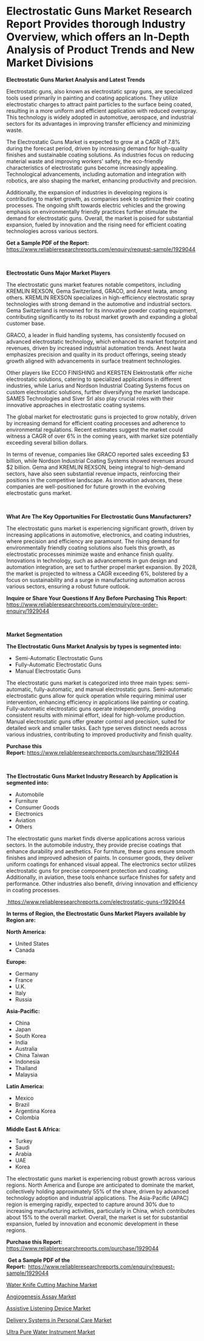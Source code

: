 <p><h1>Electrostatic Guns Market Research Report Provides thorough Industry Overview, which offers an In-Depth Analysis of Product Trends and New Market Divisions</h1></p><p><strong>Electrostatic Guns Market Analysis and Latest Trends</strong></p>
<p><p>Electrostatic guns, also known as electrostatic spray guns, are specialized tools used primarily in painting and coating applications. They utilize electrostatic charges to attract paint particles to the surface being coated, resulting in a more uniform and efficient application with reduced overspray. This technology is widely adopted in automotive, aerospace, and industrial sectors for its advantages in improving transfer efficiency and minimizing waste.</p><p>The Electrostatic Guns Market is expected to grow at a CAGR of 7.8% during the forecast period, driven by increasing demand for high-quality finishes and sustainable coating solutions. As industries focus on reducing material waste and improving workers' safety, the eco-friendly characteristics of electrostatic guns become increasingly appealing. Technological advancements, including automation and integration with robotics, are also shaping the market, enhancing productivity and precision.</p><p>Additionally, the expansion of industries in developing regions is contributing to market growth, as companies seek to optimize their coating processes. The ongoing shift towards electric vehicles and the growing emphasis on environmentally friendly practices further stimulate the demand for electrostatic guns. Overall, the market is poised for substantial expansion, fueled by innovation and the rising need for efficient coating technologies across various sectors.</p></p>
<p><strong>Get a Sample PDF of the Report:&nbsp;</strong> <a href="https://www.reliableresearchreports.com/enquiry/request-sample/1929044?utm_campaign=16&utm_medium=2&utm_source=Github&utm_content=ia&utm_term=06112024&utm_id=electrostatic-guns">https://www.reliableresearchreports.com/enquiry/request-sample/1929044</a></p>
<p>&nbsp;</p>
<p><strong>Electrostatic Guns Major Market Players</strong></p>
<p><p>The electrostatic guns market features notable competitors, including KREMLIN REXSON, Gema Switzerland, GRACO, and Anest Iwata, among others. KREMLIN REXSON specializes in high-efficiency electrostatic spray technologies with strong demand in the automotive and industrial sectors. Gema Switzerland is renowned for its innovative powder coating equipment, contributing significantly to its robust market growth and expanding a global customer base.</p><p>GRACO, a leader in fluid handling systems, has consistently focused on advanced electrostatic technology, which enhanced its market footprint and revenues, driven by increased industrial automation trends. Anest Iwata emphasizes precision and quality in its product offerings, seeing steady growth aligned with advancements in surface treatment technologies.</p><p>Other players like ECCO FINISHING and KERSTEN Elektrostatik offer niche electrostatic solutions, catering to specialized applications in different industries, while Larius and Nordson Industrial Coating Systems focus on custom electrostatic solutions, further diversifying the market landscape. SAMES Technologies and Siver Srl also play crucial roles with their innovative approaches in electrostatic coating systems.</p><p>The global market for electrostatic guns is projected to grow notably, driven by increasing demand for efficient coating processes and adherence to environmental regulations. Recent estimates suggest the market could witness a CAGR of over 6% in the coming years, with market size potentially exceeding several billion dollars.</p><p>In terms of revenue, companies like GRACO reported sales exceeding $3 billion, while Nordson Industrial Coating Systems showed revenues around $2 billion. Gema and KREMLIN REXSON, being integral to high-demand sectors, have also seen substantial revenue impacts, reinforcing their positions in the competitive landscape. As innovation advances, these companies are well-positioned for future growth in the evolving electrostatic guns market.</p></p>
<p>&nbsp;</p>
<p><strong>What Are The Key Opportunities For Electrostatic Guns Manufacturers?</strong></p>
<p><p>The electrostatic guns market is experiencing significant growth, driven by increasing applications in automotive, electronics, and coating industries, where precision and efficiency are paramount. The rising demand for environmentally friendly coating solutions also fuels this growth, as electrostatic processes minimize waste and enhance finish quality. Innovations in technology, such as advancements in gun design and automation integration, are set to further propel market expansion. By 2028, the market is projected to witness a CAGR exceeding 6%, bolstered by a focus on sustainability and a surge in manufacturing automation across various sectors, ensuring a robust future outlook.</p></p>
<p><strong>Inquire or Share Your Questions If Any Before Purchasing This Report:</strong> <a href="https://www.reliableresearchreports.com/enquiry/pre-order-enquiry/1929044?utm_campaign=16&utm_medium=2&utm_source=Github&utm_content=ia&utm_term=06112024&utm_id=electrostatic-guns">https://www.reliableresearchreports.com/enquiry/pre-order-enquiry/1929044</a></p>
<p>&nbsp;</p>
<p><strong>Market Segmentation</strong></p>
<p><strong>The Electrostatic Guns Market Analysis by types is segmented into:</strong></p>
<p><ul><li>Semi-Automatic Electrostatic Guns</li><li>Fully-Automatic Electrostatic Guns</li><li>Manual Electrostatic Guns</li></ul></p>
<p><p>The electrostatic guns market is categorized into three main types: semi-automatic, fully-automatic, and manual electrostatic guns. Semi-automatic electrostatic guns allow for quick operation while requiring minimal user intervention, enhancing efficiency in applications like painting or coating. Fully-automatic electrostatic guns operate independently, providing consistent results with minimal effort, ideal for high-volume production. Manual electrostatic guns offer greater control and precision, suited for detailed work and smaller tasks. Each type serves distinct needs across various industries, contributing to improved productivity and finish quality.</p></p>
<p><strong>Purchase this Report:&nbsp;</strong><a href="https://www.reliableresearchreports.com/purchase/1929044?utm_campaign=16&utm_medium=2&utm_source=Github&utm_content=ia&utm_term=06112024&utm_id=electrostatic-guns">https://www.reliableresearchreports.com/purchase/1929044</a></p>
<p>&nbsp;</p>
<p><strong>The Electrostatic Guns Market Industry Research by Application is segmented into:</strong></p>
<p><ul><li>Automobile</li><li>Furniture</li><li>Consumer Goods</li><li>Electronics</li><li>Aviation</li><li>Others</li></ul></p>
<p><p>The electrostatic guns market finds diverse applications across various sectors. In the automobile industry, they provide precise coatings that enhance durability and aesthetics. For furniture, these guns ensure smooth finishes and improved adhesion of paints. In consumer goods, they deliver uniform coatings for enhanced visual appeal. The electronics sector utilizes electrostatic guns for precise component protection and coating. Additionally, in aviation, these tools enhance surface finishes for safety and performance. Other industries also benefit, driving innovation and efficiency in coating processes.</p></p>
<p><a href="https://www.reliableresearchreports.com/electrostatic-guns-r1929044?utm_campaign=16&utm_medium=2&utm_source=Github&utm_content=ia&utm_term=06112024&utm_id=electrostatic-guns">&nbsp;https://www.reliableresearchreports.com/electrostatic-guns-r1929044</a></p>
<p><strong>In terms of Region, the Electrostatic Guns Market Players available by Region are:</strong></p>
<p>
    <p> <strong> North America: </strong>
        <ul>
            <li>United States</li>
            <li>Canada</li>
        </ul>
        </p> 
    <p> <strong> Europe: </strong>
        <ul>
            <li>Germany</li>
            <li>France</li>
            <li>U.K.</li>
            <li>Italy</li>
            <li>Russia</li>
        </ul>
        </p> 
    <p> <strong> Asia-Pacific: </strong>
        <ul>
            <li>China</li>
            <li>Japan</li>
            <li>South Korea</li>
            <li>India</li>
            <li>Australia</li>
            <li>China Taiwan</li>
            <li>Indonesia</li>
            <li>Thailand</li>
            <li>Malaysia</li>
        </ul>
        </p> 
    <p> <strong> Latin America: </strong>
        <ul>
            <li>Mexico</li>
            <li>Brazil</li>
            <li>Argentina Korea</li>
            <li>Colombia</li>
        </ul>
        </p> 
    <p> <strong> Middle East & Africa: </strong>
        <ul>
            <li>Turkey</li>
            <li>Saudi</li>
            <li>Arabia</li>
            <li>UAE</li>
            <li>Korea</li>
        </ul>
    </p>
    </p>
<p><p>The electrostatic guns market is experiencing robust growth across various regions. North America and Europe are anticipated to dominate the market, collectively holding approximately 55% of the share, driven by advanced technology adoption and industrial applications. The Asia-Pacific (APAC) region is emerging rapidly, expected to capture around 30% due to increasing manufacturing activities, particularly in China, which contributes about 15% to the overall market. Overall, the market is set for substantial expansion, fueled by innovation and economic development in these regions.</p></p>
<p><strong>Purchase this Report: </strong><a href="https://www.reliableresearchreports.com/purchase/1929044?utm_campaign=16&utm_medium=2&utm_source=Github&utm_content=ia&utm_term=06112024&utm_id=electrostatic-guns">https://www.reliableresearchreports.com/purchase/1929044</a></p>
<p>&nbsp;<strong>Get a Sample PDF of the Report:&nbsp;&nbsp;</strong><a href="https://www.reliableresearchreports.com/enquiry/request-sample/1929044?utm_campaign=16&utm_medium=2&utm_source=Github&utm_content=ia&utm_term=06112024&utm_id=electrostatic-guns">https://www.reliableresearchreports.com/enquiry/request-sample/1929044</a></p>
<p><strong></strong></p>
<p><p><a href="https://github.com/cecilahoi7/Market-Research-Report-List-1/blob/main/water-knife-cutting-machine-market.md?utm_campaign=16&utm_medium=2&utm_source=Github&utm_content=ia&utm_term=06112024&utm_id=electrostatic-guns">Water Knife Cutting Machine Market</a></p><p><a href="https://issuu.com/reportprime-2/docs/angiogenesis-assay-market-size-2030_d7c9e2220f9a03?utm_campaign=16&utm_medium=2&utm_source=Github&utm_content=ia&utm_term=06112024&utm_id=electrostatic-guns">Angiogenesis Assay Market</a></p><p><a href="https://issuu.com/reportprime-2/docs/assistive-listening-device-market-s_331b18b19a6ac6?utm_campaign=16&utm_medium=2&utm_source=Github&utm_content=ia&utm_term=06112024&utm_id=electrostatic-guns">Assistive Listening Device Market</a></p><p><a href="https://issuu.com/reportprime-2/docs/delivery-systems-in-personal-care-m_0a36f83c041353?utm_campaign=16&utm_medium=2&utm_source=Github&utm_content=ia&utm_term=06112024&utm_id=electrostatic-guns">Delivery Systems in Personal Care Market</a></p><p><a href="https://github.com/boringzqthorperec/Market-Research-Report-List-1/blob/main/ultra-pure-water-instrument-market.md?utm_campaign=16&utm_medium=2&utm_source=Github&utm_content=ia&utm_term=06112024&utm_id=electrostatic-guns">Ultra Pure Water Instrument Market</a></p></p>